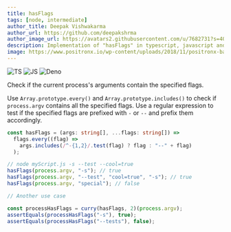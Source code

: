 ```yaml
---
title: hasFlags
tags: [node, intermediate]
author_title: Deepak Vishwakarma
author_url: https://github.com/deepakshrma
author_image_url: https://avatars2.githubusercontent.com/u/7682731?s=400
description: Implementation of "hasFlags" in typescript, javascript and deno.
image: https://www.positronx.io/wp-content/uploads/2018/11/positronx-banner-1152-1.jpg
---
```


![TS](https://img.shields.io/badge/supports-typescript-blue.svg?style=flat-square)
![JS](https://img.shields.io/badge/supports-javascript-yellow.svg?style=flat-square)
![Deno](https://img.shields.io/badge/supports-deno-green.svg?style=flat-square)

Check if the current process's arguments contain the specified flags.

Use `Array.prototype.every()` and `Array.prototype.includes()` to check if `process.argv` contains all the specified flags.
Use a regular expression to test if the specified flags are prefixed with `-` or `--` and prefix them accordingly.

```ts title="typescript"
const hasFlags = (args: string[], ...flags: string[]) =>
  flags.every((flag) =>
    args.includes(/^-{1,2}/.test(flag) ? flag : "--" + flag)
  );
```

```ts title="typescript"
// node myScript.js -s --test --cool=true
hasFlags(process.argv, "-s"); // true
hasFlags(process.argv, "--test", "cool=true", "-s"); // true
hasFlags(process.argv, "special"); // false

// Another use case

const processHasFlags = curry(hasFlags, 2)(process.argv);
assertEquals(processHasFlags("-s"), true);
assertEquals(processHasFlags("--tests"), false);
```
